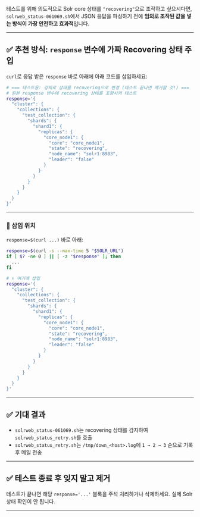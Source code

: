 테스트를 위해 의도적으로 Solr core 상태를 `"recovering"`으로 조작하고 싶으시다면,
`solrweb_status-061069.sh`에서 JSON 응답을 파싱하기 전에 **임의로 조작된 값을 넣는 방식이 가장 안전하고 효과적**입니다.

---

## ✅ 추천 방식: `response` 변수에 가짜 Recovering 상태 주입

`curl`로 응답 받은 `response` 바로 아래에 아래 코드를 삽입하세요:

```bash
# === 테스트용: 강제로 상태를 recovering으로 변경 (테스트 끝나면 제거할 것!) ===
# 원본 response 변수에 recovering 상태를 포함시켜 테스트
response='{
  "cluster": {
    "collections": {
      "test_collection": {
        "shards": {
          "shard1": {
            "replicas": {
              "core_node1": {
                "core": "core_node1",
                "state": "recovering",
                "node_name": "solr1:8983",
                "leader": "false"
              }
            }
          }
        }
      }
    }
  }
}'
```

---

### 🔁 삽입 위치

`response=$(curl ...)` 바로 아래:

```bash
response=$(curl -s --max-time 5 "$SOLR_URL")
if [ $? -ne 0 ] || [ -z "$response" ]; then
  ...
fi

# ⬇️ 여기에 삽입
response='{
  "cluster": {
    "collections": {
      "test_collection": {
        "shards": {
          "shard1": {
            "replicas": {
              "core_node1": {
                "core": "core_node1",
                "state": "recovering",
                "node_name": "solr1:8983",
                "leader": "false"
              }
            }
          }
        }
      }
    }
  }
}'
```

---

## ✅ 기대 결과

* `solrweb_status-061069.sh`는 recovering 상태를 감지하여 `solrweb_status_retry.sh`를 호출
* `solrweb_status_retry.sh`는 `/tmp/down_<host>.log`에 `1 → 2 → 3` 순으로 기록 후 메일 전송

---

## ✅ 테스트 종료 후 잊지 말고 제거

테스트가 끝나면 해당 `response='...'` 블록을 주석 처리하거나 삭제하세요.
실제 Solr 상태 확인이 안 됩니다.

---
